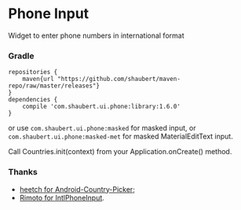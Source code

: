 # Phone Input
Widget to enter phone numbers in international format

### Gradle
    
    repositories {
        maven{url "https://github.com/shaubert/maven-repo/raw/master/releases"}
    }
    dependencies {
        compile 'com.shaubert.ui.phone:library:1.6.0'
    }

or use `com.shaubert.ui.phone:masked` for masked input, or `com.shaubert.ui.phone:masked-met` for masked MaterialEditText input.

Call Countries.init(context) from your Application.onCreate() method.

### Thanks
 * [heetch for Android-Country-Picker](https://github.com/heetch/Android-country-picker);
 * [Rimoto for IntlPhoneInput](https://github.com/Rimoto/IntlPhoneInput).
